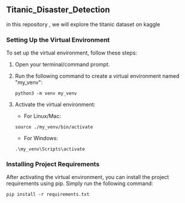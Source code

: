## Titanic_Disaster_Detection
in this repository , we will explore the titanic dataset on kaggle
### Setting Up the Virtual Environment

To set up the virtual environment, follow these steps:

1. Open your terminal/command prompt.
2. Run the following command to create a virtual environment named "my_venv":

    ```
    python3 -m venv my_venv
    ```

3. Activate the virtual environment:

    - For Linux/Mac:

    ```
    source ./my_venv/bin/activate
    ```

    - For Windows:

    ```
    .\my_venv\Scripts\activate
    ```

### Installing Project Requirements

After activating the virtual environment, you can install the project requirements using pip. Simply run the following command:

```
pip install -r requirements.txt
```
